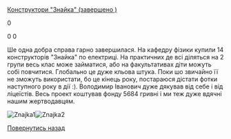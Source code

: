 ## 
[Конструктори &quot;Знайка&quot; (завершено )](/info/for-grads/конструктори-знайка/)

0

0
0

Ше одна добра справа гарно завершилася. На кафедру фізики купили 14 конструкторів "Знайка" по електриці. На практичних де всі діляться на 2 групи весь клас може займатися, або на факультативах діти можуть собі повчитися. Глобально це дуже кльова штука. Поки шо звичайно її не зможуть використати, бо це кінець року, постараюся дістати фотки наступного року в дії :). Володимир Іванович дуже дякував від себе і від ліцеїстів. Весь проект коштував фонду 5684 гривні і ми теж дуже вдячні нашим жертводавцям.

![Znajka1](/images/info/for-grads/конструктори-знайка/знайка-1.jpg)![Znajka2](/images/info/for-grads/конструктори-знайка/знайка-2.jpg)

<!-- <form action="/%D0%B4%D0%BB%D1%8F-%D0%B2%D0%B8%D0%BF%D1%83%D1%81%D0%BA%D0%BD%D0%B8%D0%BA%D1%96%D0%B2/%D0%BA%D0%BE%D0%BD%D1%81%D1%82%D1%80%D1%83%D0%BA%D1%82%D0%BE%D1%80%D0%B8-%D0%B7%D0%BD%D0%B0%D0%B9%D0%BA%D0%B0" class="donateform" enctype="multipart/form-data" method="post"><input id="Email" name="Email" placeholder="email@domain.com" type="email" value="" /><input id="Name" name="Name" placeholder="Вася Пупкін" type="text" value="" /><input type="number" id="Amount" name="Amount" placeholder="100 UAH" />
<input type="hidden" id="ProjectId" name="ProjectId" value="1202" />
<input type="hidden" id="Subscribe" name="Subscribe" value="fasle" />
<input type="submit" value="Зробити внесок" />
<input name='ufprt' type='hidden' value='964B9C80A74791AF342AB44328AB1515E8DBFD80C2CAAA7757CC7656A949B30952C61A117BFA7C7899439CC404DA90F140FA9A72ACC99A81E0A753DBA4F5D48D4C22454F0D638F7A28ED167B7EC6C011EE5DF1DDA7D39D85630B3E46C0961A92E52F565017ADABBB63AA802A0FADDA93AA514E300CD934BEA3956EE8973DADE6BF858DF577A6F4230FFEA2745B55768E' /></form> -->

[Повернутись назад](/info/for-grads/)
